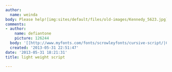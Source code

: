 ```yaml
---
author:
  name: weinda
body: Please help![img:sites/default/files/old-images/Kennedy_5623.jpg]
comments:
- author:
    name: defiantone
    picture: 126244
  body: '[[http://www.myfonts.com/fonts/scrowleyfonts/cursive-script/|Cursive Script]]'
  created: '2013-05-31 22:51:47'
date: '2013-05-31 18:21:31'
title: light weight script

---
```

